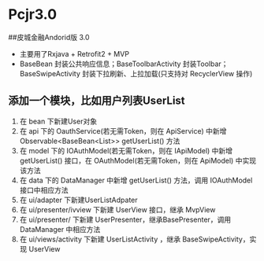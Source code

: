 # Pcjr3.0

##皮城金融Andorid版 3.0
- 主要用了Rxjava + Retrofit2 + MVP
- BaseBean 封装公共响应信息；BaseToolbarActivity 封装Toolbar；BaseSwipeActivity 封装下拉刷新、上拉加载(只支持对 RecyclerView 操作)
## 添加一个模块，比如用户列表UserList
1. 在 bean 下新建User对象
2. 在 api 下的 OauthService(若无需Token，则在 ApiService) 中新增 Observable<BaseBean<List<User>>> getUserList() 方法
3. 在 model 下的 IOAuthModel(若无需Token，则在 IApiModel) 中新增 getUserList() 接口，在 OAuthModel(若无需Token，则在 ApiModel) 中实现该方法
4. 在 data 下的 DataManager 中新增 getUserList() 方法，调用 IOAuthModel 接口中相应方法
2. 在 ui/adapter 下新建UserListAdpater
3. 在 ui/presenter/ivview 下新建 UserView 接口，继承 MvpView
4. 在 ui/presenter/ 下新建 UserPresenter，继承BasePresenter<UserView>，调用 DataManager 中相应方法
5. 在 ui/views/activity 下新建 UserListActivity ，继承 BaseSwipeActivity，实现 UserView

